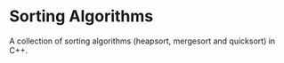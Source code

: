 # Sorting Algorithms

A collection of sorting algorithms (heapsort, mergesort and quicksort) in C++.
